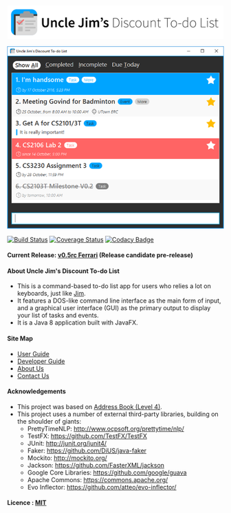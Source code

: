 <img src="docs/images/app_logo_full.png" alt="Uncle Jim's Discount To-do List" width="600"><br>

<img src="docs/images/app_screenshot.png" alt="Mockup of Uncle Jim's Discount To-do List main interface" width="600"><br>

[![Build Status](https://travis-ci.org/CS2103AUG2016-W10-C4/main.svg?branch=master)](https://travis-ci.org/CS2103AUG2016-W10-C4/main)
[![Coverage Status](https://coveralls.io/repos/github/CS2103AUG2016-W10-C4/main/badge.svg?branch=master&nocache=02-11-2016)](https://coveralls.io/github/CS2103AUG2016-W10-C4/main?branch=master)
[![Codacy Badge](https://api.codacy.com/project/badge/Grade/4780d0602a144b7a9edb9fc1e019a27b)](https://www.codacy.com/app/Logical-Reminding-Apartment/main?utm_source=github.com&amp;utm_medium=referral&amp;utm_content=CS2103AUG2016-W10-C4/main&amp;utm_campaign=Badge_Grade)

#### Current Release: [v0.5rc Ferrari][release] (Release candidate pre-release) 

#### About Uncle Jim's Discount To-do List

* This is a command-based to-do list app for users who relies a lot on keyboards, just like [Jim](http://www.comp.nus.edu.sg/~cs2103/AY1617S1/).
* It features a DOS-like command line interface as the main form of input, and a graphical user interface (GUI) as the primary output to display your list of tasks and events.
* It is a Java 8 application built with JavaFX.

  
#### Site Map
* [User Guide](https://cs2103aug2016-w10-c4.github.io/main/UserGuide.html) 
* [Developer Guide](https://cs2103aug2016-w10-c4.github.io/main/DeveloperGuide.html) 
* [About Us](docs/AboutUs.md)
* [Contact Us](docs/ContactUs.md)


#### Acknowledgements

* This project was based on [Address Book (Level 4)](https://github.com/nus-cs2103-AY1617S1/addressbook-level4).
* This project uses a number of external third-party libraries, building on the shoulder of giants: 
    - PrettyTimeNLP: http://www.ocpsoft.org/prettytime/nlp/
    - TestFX: https://github.com/TestFX/TestFX
    - JUnit: http://junit.org/junit4/
    - Faker: https://github.com/DiUS/java-faker
    - Mockito: http://mockito.org/
    - Jackson: https://github.com/FasterXML/jackson
    - Google Core Libraries: https://github.com/google/guava
    - Apache Commons: https://commons.apache.org/ 
    - Evo Inflector: https://github.com/atteo/evo-inflector/
    


#### Licence : [MIT](LICENSE)

[release]: https://github.com/CS2103AUG2016-W10-C4/main/releases/tag/v0.5 
